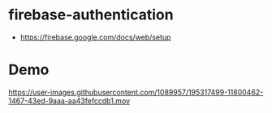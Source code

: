# firebase-authentication


- https://firebase.google.com/docs/web/setup

# Demo
https://user-images.githubusercontent.com/1089957/195317499-11800462-1467-43ed-9aaa-aa43fefccdb1.mov

